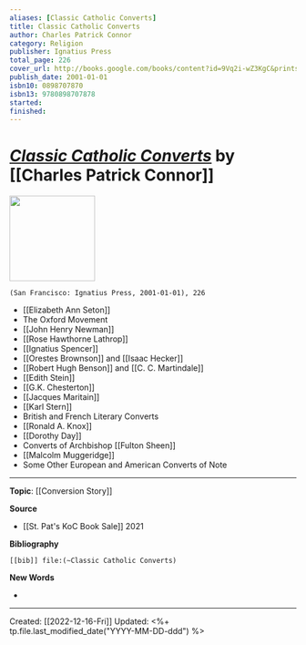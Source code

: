 ```yaml
---
aliases: [Classic Catholic Converts]
title: Classic Catholic Converts
author: Charles Patrick Connor
category: Religion
publisher: Ignatius Press
total_page: 226
cover_url: http://books.google.com/books/content?id=9Vq2i-wZ3KgC&printsec=frontcover&img=1&zoom=1&edge=curl&source=gbs_api
publish_date: 2001-01-01
isbn10: 0898707870
isbn13: 9780898707878
started: 
finished: 
---
```

# *[Classic Catholic Converts](https://ignatius.com/classic-catholic-converts-clacp/)* by [[Charles Patrick Connor]]

<img src="http://books.google.com/books/content?id=9Vq2i-wZ3KgC&printsec=frontcover&img=1&zoom=1&edge=curl&source=gbs_api" width=150>

`(San Francisco: Ignatius Press, 2001-01-01), 226`

- [[Elizabeth Ann Seton]]
- The Oxford Movement
- [[John Henry Newman]]
- [[Rose Hawthorne Lathrop]]
- [[Ignatius Spencer]]
- [[Orestes Brownson]] and [[Isaac Hecker]]
- [[Robert Hugh Benson]]  and [[C. C. Martindale]]
- [[Edith Stein]]
- [[G.K. Chesterton]]
- [[Jacques Maritain]]
- [[Karl Stern]]
- British and French Literary Converts
- [[Ronald A. Knox]]
- [[Dorothy Day]]
- Converts of Archbishop [[Fulton Sheen]]
- [[Malcolm Muggeridge]]
- Some Other European and American Converts of Note

--- 
**Topic**: [[Conversion Story]]

**Source**
- [[St. Pat's KoC Book Sale]] 2021


**Bibliography**

```query
[[bib]] file:(~Classic Catholic Converts)
```
 

**New Words**

- 

---
Created: [[2022-12-16-Fri]]
Updated: <%+ tp.file.last_modified_date("YYYY-MM-DD-ddd") %>

